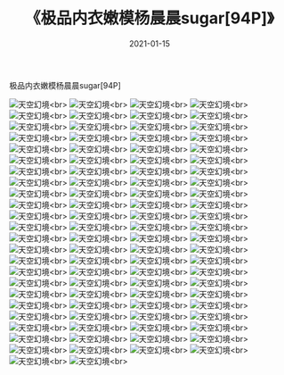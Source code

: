 ﻿---
layout: post
title: 《极品内衣嫩模杨晨晨sugar[94P]》
date: 2021-01-15
img: http://photo.orgx.cf/性感/2021/极品内衣嫩模杨晨晨sugar[94P]/000.jpg
tags: [美女,性感,泳衣]
---

极品内衣嫩模杨晨晨sugar[94P]



![天空幻境](http://photo.orgx.cf/性感/2021/极品内衣嫩模杨晨晨sugar[94P]/001.jpg''天空幻境'')<br>
![天空幻境](http://photo.orgx.cf/性感/2021/极品内衣嫩模杨晨晨sugar[94P]/002.jpg''天空幻境'')<br>
![天空幻境](http://photo.orgx.cf/性感/2021/极品内衣嫩模杨晨晨sugar[94P]/003.jpg''天空幻境'')<br>
![天空幻境](http://photo.orgx.cf/性感/2021/极品内衣嫩模杨晨晨sugar[94P]/004.jpg''天空幻境'')<br>
![天空幻境](http://photo.orgx.cf/性感/2021/极品内衣嫩模杨晨晨sugar[94P]/005.jpg''天空幻境'')<br>
![天空幻境](http://photo.orgx.cf/性感/2021/极品内衣嫩模杨晨晨sugar[94P]/006.jpg''天空幻境'')<br>
![天空幻境](http://photo.orgx.cf/性感/2021/极品内衣嫩模杨晨晨sugar[94P]/007.jpg''天空幻境'')<br>
![天空幻境](http://photo.orgx.cf/性感/2021/极品内衣嫩模杨晨晨sugar[94P]/008.jpg''天空幻境'')<br>
![天空幻境](http://photo.orgx.cf/性感/2021/极品内衣嫩模杨晨晨sugar[94P]/009.jpg''天空幻境'')<br>
![天空幻境](http://photo.orgx.cf/性感/2021/极品内衣嫩模杨晨晨sugar[94P]/010.jpg''天空幻境'')<br>
![天空幻境](http://photo.orgx.cf/性感/2021/极品内衣嫩模杨晨晨sugar[94P]/011.jpg''天空幻境'')<br>
![天空幻境](http://photo.orgx.cf/性感/2021/极品内衣嫩模杨晨晨sugar[94P]/012.jpg''天空幻境'')<br>
![天空幻境](http://photo.orgx.cf/性感/2021/极品内衣嫩模杨晨晨sugar[94P]/013.jpg''天空幻境'')<br>
![天空幻境](http://photo.orgx.cf/性感/2021/极品内衣嫩模杨晨晨sugar[94P]/014.jpg''天空幻境'')<br>
![天空幻境](http://photo.orgx.cf/性感/2021/极品内衣嫩模杨晨晨sugar[94P]/015.jpg''天空幻境'')<br>
![天空幻境](http://photo.orgx.cf/性感/2021/极品内衣嫩模杨晨晨sugar[94P]/016.jpg''天空幻境'')<br>
![天空幻境](http://photo.orgx.cf/性感/2021/极品内衣嫩模杨晨晨sugar[94P]/017.jpg''天空幻境'')<br>
![天空幻境](http://photo.orgx.cf/性感/2021/极品内衣嫩模杨晨晨sugar[94P]/018.jpg''天空幻境'')<br>
![天空幻境](http://photo.orgx.cf/性感/2021/极品内衣嫩模杨晨晨sugar[94P]/019.jpg''天空幻境'')<br>
![天空幻境](http://photo.orgx.cf/性感/2021/极品内衣嫩模杨晨晨sugar[94P]/020.jpg''天空幻境'')<br>
![天空幻境](http://photo.orgx.cf/性感/2021/极品内衣嫩模杨晨晨sugar[94P]/021.jpg''天空幻境'')<br>
![天空幻境](http://photo.orgx.cf/性感/2021/极品内衣嫩模杨晨晨sugar[94P]/022.jpg''天空幻境'')<br>
![天空幻境](http://photo.orgx.cf/性感/2021/极品内衣嫩模杨晨晨sugar[94P]/023.jpg''天空幻境'')<br>
![天空幻境](http://photo.orgx.cf/性感/2021/极品内衣嫩模杨晨晨sugar[94P]/024.jpg''天空幻境'')<br>
![天空幻境](http://photo.orgx.cf/性感/2021/极品内衣嫩模杨晨晨sugar[94P]/025.jpg''天空幻境'')<br>
![天空幻境](http://photo.orgx.cf/性感/2021/极品内衣嫩模杨晨晨sugar[94P]/026.jpg''天空幻境'')<br>
![天空幻境](http://photo.orgx.cf/性感/2021/极品内衣嫩模杨晨晨sugar[94P]/027.jpg''天空幻境'')<br>
![天空幻境](http://photo.orgx.cf/性感/2021/极品内衣嫩模杨晨晨sugar[94P]/028.jpg''天空幻境'')<br>
![天空幻境](http://photo.orgx.cf/性感/2021/极品内衣嫩模杨晨晨sugar[94P]/029.jpg''天空幻境'')<br>
![天空幻境](http://photo.orgx.cf/性感/2021/极品内衣嫩模杨晨晨sugar[94P]/030.jpg''天空幻境'')<br>
![天空幻境](http://photo.orgx.cf/性感/2021/极品内衣嫩模杨晨晨sugar[94P]/031.jpg''天空幻境'')<br>
![天空幻境](http://photo.orgx.cf/性感/2021/极品内衣嫩模杨晨晨sugar[94P]/032.jpg''天空幻境'')<br>
![天空幻境](http://photo.orgx.cf/性感/2021/极品内衣嫩模杨晨晨sugar[94P]/033.jpg''天空幻境'')<br>
![天空幻境](http://photo.orgx.cf/性感/2021/极品内衣嫩模杨晨晨sugar[94P]/034.jpg''天空幻境'')<br>
![天空幻境](http://photo.orgx.cf/性感/2021/极品内衣嫩模杨晨晨sugar[94P]/035.jpg''天空幻境'')<br>
![天空幻境](http://photo.orgx.cf/性感/2021/极品内衣嫩模杨晨晨sugar[94P]/036.jpg''天空幻境'')<br>
![天空幻境](http://photo.orgx.cf/性感/2021/极品内衣嫩模杨晨晨sugar[94P]/037.jpg''天空幻境'')<br>
![天空幻境](http://photo.orgx.cf/性感/2021/极品内衣嫩模杨晨晨sugar[94P]/038.jpg''天空幻境'')<br>
![天空幻境](http://photo.orgx.cf/性感/2021/极品内衣嫩模杨晨晨sugar[94P]/039.jpg''天空幻境'')<br>
![天空幻境](http://photo.orgx.cf/性感/2021/极品内衣嫩模杨晨晨sugar[94P]/040.jpg''天空幻境'')<br>
![天空幻境](http://photo.orgx.cf/性感/2021/极品内衣嫩模杨晨晨sugar[94P]/041.jpg''天空幻境'')<br>
![天空幻境](http://photo.orgx.cf/性感/2021/极品内衣嫩模杨晨晨sugar[94P]/042.jpg''天空幻境'')<br>
![天空幻境](http://photo.orgx.cf/性感/2021/极品内衣嫩模杨晨晨sugar[94P]/043.jpg''天空幻境'')<br>
![天空幻境](http://photo.orgx.cf/性感/2021/极品内衣嫩模杨晨晨sugar[94P]/044.jpg''天空幻境'')<br>
![天空幻境](http://photo.orgx.cf/性感/2021/极品内衣嫩模杨晨晨sugar[94P]/045.jpg''天空幻境'')<br>
![天空幻境](http://photo.orgx.cf/性感/2021/极品内衣嫩模杨晨晨sugar[94P]/046.jpg''天空幻境'')<br>
![天空幻境](http://photo.orgx.cf/性感/2021/极品内衣嫩模杨晨晨sugar[94P]/047.jpg''天空幻境'')<br>
![天空幻境](http://photo.orgx.cf/性感/2021/极品内衣嫩模杨晨晨sugar[94P]/048.jpg''天空幻境'')<br>
![天空幻境](http://photo.orgx.cf/性感/2021/极品内衣嫩模杨晨晨sugar[94P]/049.jpg''天空幻境'')<br>
![天空幻境](http://photo.orgx.cf/性感/2021/极品内衣嫩模杨晨晨sugar[94P]/050.jpg''天空幻境'')<br>
![天空幻境](http://photo.orgx.cf/性感/2021/极品内衣嫩模杨晨晨sugar[94P]/051.jpg''天空幻境'')<br>
![天空幻境](http://photo.orgx.cf/性感/2021/极品内衣嫩模杨晨晨sugar[94P]/052.jpg''天空幻境'')<br>
![天空幻境](http://photo.orgx.cf/性感/2021/极品内衣嫩模杨晨晨sugar[94P]/053.jpg''天空幻境'')<br>
![天空幻境](http://photo.orgx.cf/性感/2021/极品内衣嫩模杨晨晨sugar[94P]/054.jpg''天空幻境'')<br>
![天空幻境](http://photo.orgx.cf/性感/2021/极品内衣嫩模杨晨晨sugar[94P]/055.jpg''天空幻境'')<br>
![天空幻境](http://photo.orgx.cf/性感/2021/极品内衣嫩模杨晨晨sugar[94P]/056.jpg''天空幻境'')<br>
![天空幻境](http://photo.orgx.cf/性感/2021/极品内衣嫩模杨晨晨sugar[94P]/057.jpg''天空幻境'')<br>
![天空幻境](http://photo.orgx.cf/性感/2021/极品内衣嫩模杨晨晨sugar[94P]/058.jpg''天空幻境'')<br>
![天空幻境](http://photo.orgx.cf/性感/2021/极品内衣嫩模杨晨晨sugar[94P]/059.jpg''天空幻境'')<br>
![天空幻境](http://photo.orgx.cf/性感/2021/极品内衣嫩模杨晨晨sugar[94P]/060.jpg''天空幻境'')<br>
![天空幻境](http://photo.orgx.cf/性感/2021/极品内衣嫩模杨晨晨sugar[94P]/061.jpg''天空幻境'')<br>
![天空幻境](http://photo.orgx.cf/性感/2021/极品内衣嫩模杨晨晨sugar[94P]/062.jpg''天空幻境'')<br>
![天空幻境](http://photo.orgx.cf/性感/2021/极品内衣嫩模杨晨晨sugar[94P]/063.jpg''天空幻境'')<br>
![天空幻境](http://photo.orgx.cf/性感/2021/极品内衣嫩模杨晨晨sugar[94P]/064.jpg''天空幻境'')<br>
![天空幻境](http://photo.orgx.cf/性感/2021/极品内衣嫩模杨晨晨sugar[94P]/065.jpg''天空幻境'')<br>
![天空幻境](http://photo.orgx.cf/性感/2021/极品内衣嫩模杨晨晨sugar[94P]/066.jpg''天空幻境'')<br>
![天空幻境](http://photo.orgx.cf/性感/2021/极品内衣嫩模杨晨晨sugar[94P]/067.jpg''天空幻境'')<br>
![天空幻境](http://photo.orgx.cf/性感/2021/极品内衣嫩模杨晨晨sugar[94P]/068.jpg''天空幻境'')<br>
![天空幻境](http://photo.orgx.cf/性感/2021/极品内衣嫩模杨晨晨sugar[94P]/069.jpg''天空幻境'')<br>
![天空幻境](http://photo.orgx.cf/性感/2021/极品内衣嫩模杨晨晨sugar[94P]/070.jpg''天空幻境'')<br>
![天空幻境](http://photo.orgx.cf/性感/2021/极品内衣嫩模杨晨晨sugar[94P]/071.jpg''天空幻境'')<br>
![天空幻境](http://photo.orgx.cf/性感/2021/极品内衣嫩模杨晨晨sugar[94P]/072.jpg''天空幻境'')<br>
![天空幻境](http://photo.orgx.cf/性感/2021/极品内衣嫩模杨晨晨sugar[94P]/073.jpg''天空幻境'')<br>
![天空幻境](http://photo.orgx.cf/性感/2021/极品内衣嫩模杨晨晨sugar[94P]/074.jpg''天空幻境'')<br>
![天空幻境](http://photo.orgx.cf/性感/2021/极品内衣嫩模杨晨晨sugar[94P]/075.jpg''天空幻境'')<br>
![天空幻境](http://photo.orgx.cf/性感/2021/极品内衣嫩模杨晨晨sugar[94P]/076.jpg''天空幻境'')<br>
![天空幻境](http://photo.orgx.cf/性感/2021/极品内衣嫩模杨晨晨sugar[94P]/077.jpg''天空幻境'')<br>
![天空幻境](http://photo.orgx.cf/性感/2021/极品内衣嫩模杨晨晨sugar[94P]/078.jpg''天空幻境'')<br>
![天空幻境](http://photo.orgx.cf/性感/2021/极品内衣嫩模杨晨晨sugar[94P]/079.jpg''天空幻境'')<br>
![天空幻境](http://photo.orgx.cf/性感/2021/极品内衣嫩模杨晨晨sugar[94P]/080.jpg''天空幻境'')<br>
![天空幻境](http://photo.orgx.cf/性感/2021/极品内衣嫩模杨晨晨sugar[94P]/081.jpg''天空幻境'')<br>
![天空幻境](http://photo.orgx.cf/性感/2021/极品内衣嫩模杨晨晨sugar[94P]/082.jpg''天空幻境'')<br>
![天空幻境](http://photo.orgx.cf/性感/2021/极品内衣嫩模杨晨晨sugar[94P]/083.jpg''天空幻境'')<br>
![天空幻境](http://photo.orgx.cf/性感/2021/极品内衣嫩模杨晨晨sugar[94P]/084.jpg''天空幻境'')<br>
![天空幻境](http://photo.orgx.cf/性感/2021/极品内衣嫩模杨晨晨sugar[94P]/085.jpg''天空幻境'')<br>
![天空幻境](http://photo.orgx.cf/性感/2021/极品内衣嫩模杨晨晨sugar[94P]/086.jpg''天空幻境'')<br>
![天空幻境](http://photo.orgx.cf/性感/2021/极品内衣嫩模杨晨晨sugar[94P]/087.jpg''天空幻境'')<br>
![天空幻境](http://photo.orgx.cf/性感/2021/极品内衣嫩模杨晨晨sugar[94P]/088.jpg''天空幻境'')<br>
![天空幻境](http://photo.orgx.cf/性感/2021/极品内衣嫩模杨晨晨sugar[94P]/089.jpg''天空幻境'')<br>
![天空幻境](http://photo.orgx.cf/性感/2021/极品内衣嫩模杨晨晨sugar[94P]/090.jpg''天空幻境'')<br>
![天空幻境](http://photo.orgx.cf/性感/2021/极品内衣嫩模杨晨晨sugar[94P]/091.jpg''天空幻境'')<br>
![天空幻境](http://photo.orgx.cf/性感/2021/极品内衣嫩模杨晨晨sugar[94P]/092.jpg''天空幻境'')<br>
![天空幻境](http://photo.orgx.cf/性感/2021/极品内衣嫩模杨晨晨sugar[94P]/093.jpg''天空幻境'')<br>
![天空幻境](http://photo.orgx.cf/性感/2021/极品内衣嫩模杨晨晨sugar[94P]/094.jpg''天空幻境'')<br>